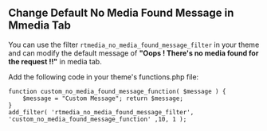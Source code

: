 ## Change Default No Media Found Message in Mmedia Tab

You can use the filter `rtmedia_no_media_found_message_filter` in your theme and can modify the default message of **"Oops ! There's no media found for the request !!"** in media tab.

Add the following code in your theme's functions.php file:

	function custom_no_media_found_message_function( $message ) {
		$message = "Custom Message"; return $message;
	}
	add_filter( 'rtmedia_no_media_found_message_filter', 'custom_no_media_found_message_function' ,10, 1 );
